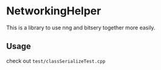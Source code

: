 # NetworkingHelper

This is a library to use nng and bitsery together more easily.

## Usage

check out `test/classSerializeTest.cpp`
